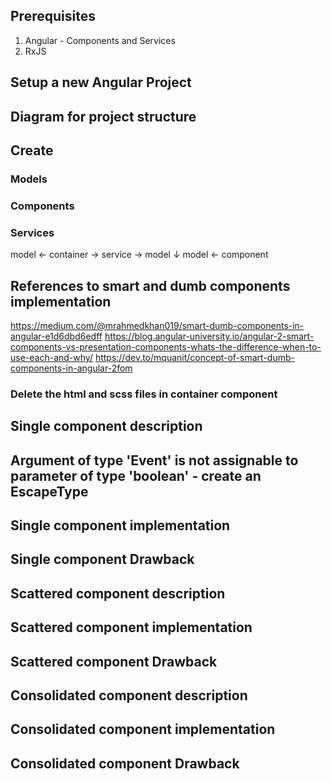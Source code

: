 ## Prerequisites
1. Angular - Components and Services
2. RxJS

## Setup a new Angular Project

## Diagram for project structure

## Create

### Models
### Components
### Services

model <- container -> service -> model
         ↓
model <- component

## References to smart and dumb components implementation

https://medium.com/@mrahmedkhan019/smart-dumb-components-in-angular-e1d6dbd6edff
https://blog.angular-university.io/angular-2-smart-components-vs-presentation-components-whats-the-difference-when-to-use-each-and-why/
https://dev.to/mquanit/concept-of-smart-dumb-components-in-angular-2fom

### Delete the html and scss files in container component

## Single component description

## Argument of type 'Event' is not assignable to parameter of type 'boolean' - create an EscapeType

## Single component implementation

## Single component Drawback

## Scattered component description

## Scattered component implementation

## Scattered component Drawback

## Consolidated component description

## Consolidated component implementation

## Consolidated component Drawback
